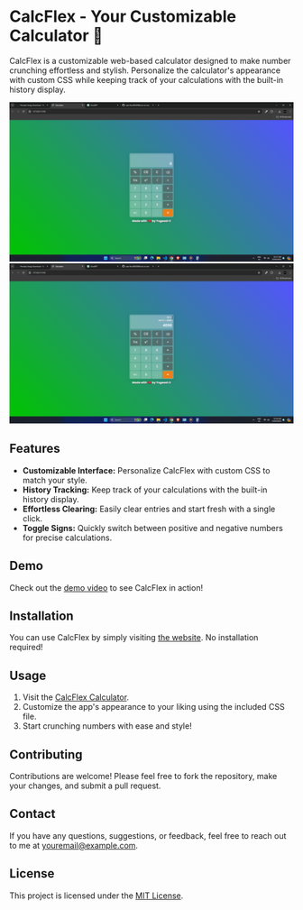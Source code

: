 # CalcFlex - Your Customizable Calculator 🧮

CalcFlex is a customizable web-based calculator designed to make number crunching effortless and stylish. Personalize the calculator's appearance with custom CSS while keeping track of your calculations with the built-in history display.

![CalcFlex Screenshot 1](Screenshot/screenshot1.png)
![CalcFlex Screenshot 2](Screenshot/screenshot2.png)

## Features

- **Customizable Interface:** Personalize CalcFlex with custom CSS to match your style.
- **History Tracking:** Keep track of your calculations with the built-in history display.
- **Effortless Clearing:** Easily clear entries and start fresh with a single click.
- **Toggle Signs:** Quickly switch between positive and negative numbers for precise calculations.

## Demo

Check out the [demo video](Video/demo.mp4) to see CalcFlex in action!

## Installation

You can use CalcFlex by simply visiting [the website](https://your-calculator-app-url.com). No installation required!

## Usage

1. Visit the [CalcFlex Calculator](https://your-calculator-app-url.com).
2. Customize the app's appearance to your liking using the included CSS file.
3. Start crunching numbers with ease and style!

## Contributing

Contributions are welcome! Please feel free to fork the repository, make your changes, and submit a pull request.

## Contact

If you have any questions, suggestions, or feedback, feel free to reach out to me at [youremail@example.com](mailto:youremail@example.com).

## License

This project is licensed under the [MIT License](LICENSE).
